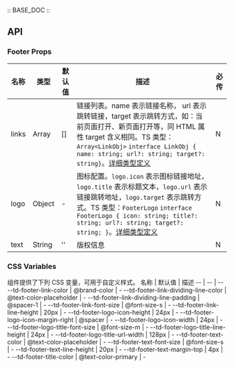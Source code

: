 :: BASE_DOC ::

## API

### Footer Props

名称 | 类型 | 默认值 | 描述 | 必传
-- | -- | -- | -- | --
links | Array | [] | 链接列表。name 表示链接名称， url 表示跳转链接，target 表示跳转方式，如：当前页面打开、新页面打开等，同 HTML 属性 target 含义相同。TS 类型：`Array<LinkObj>` `interface LinkObj { name: string; url?: string; target?: string}`。[详细类型定义](https://github.com/Tencent/tdesign-mobile-vue/tree/develop/src/footer/type.ts) | N
logo | Object | - | 图标配置。`logo.icon` 表示图标链接地址，`logo.title` 表示标题文本，`logo.url` 表示链接跳转地址，`logo.target` 表示跳转方式。TS 类型：`FooterLogo` `interface FooterLogo { icon: string; title?: string; url?: string; target?: string; }`。[详细类型定义](https://github.com/Tencent/tdesign-mobile-vue/tree/develop/src/footer/type.ts) | N
text | String | '' | 版权信息 | N

### CSS Variables

组件提供了下列 CSS 变量，可用于自定义样式。
名称 | 默认值 | 描述 
-- | -- | --
--td-footer-link-color | @brand-color | - 
--td-footer-link-dividing-line-color | @text-color-placeholder | - 
--td-footer-link-dividing-line-padding | @spacer-1 | - 
--td-footer-link-font-size | @font-size-s | - 
--td-footer-link-line-height | 20px | - 
--td-footer-logo-icon-height | 24px | - 
--td-footer-logo-icon-margin-right | @spacer | - 
--td-footer-logo-icon-width | 24px | - 
--td-footer-logo-title-font-size | @font-size-m | - 
--td-footer-logo-title-line-height | 24px | - 
--td-footer-logo-title-url-width | 128px | - 
--td-footer-text-color | @text-color-placeholder | - 
--td-footer-text-font-size | @font-size-s | - 
--td-footer-text-line-height | 20px | - 
--td-footer-text-margin-top | 4px | - 
--td-footer-title-color | @text-color-primary | - 
